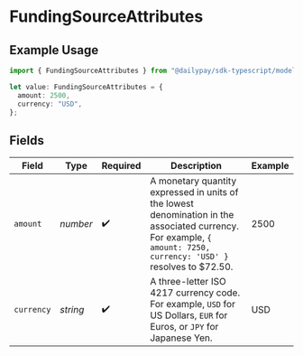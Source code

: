 # FundingSourceAttributes

## Example Usage

```typescript
import { FundingSourceAttributes } from "@dailypay/sdk-typescript/models";

let value: FundingSourceAttributes = {
  amount: 2500,
  currency: "USD",
};
```

## Fields

| Field                                                                                                                                                              | Type                                                                                                                                                               | Required                                                                                                                                                           | Description                                                                                                                                                        | Example                                                                                                                                                            |
| ------------------------------------------------------------------------------------------------------------------------------------------------------------------ | ------------------------------------------------------------------------------------------------------------------------------------------------------------------ | ------------------------------------------------------------------------------------------------------------------------------------------------------------------ | ------------------------------------------------------------------------------------------------------------------------------------------------------------------ | ------------------------------------------------------------------------------------------------------------------------------------------------------------------ |
| `amount`                                                                                                                                                           | *number*                                                                                                                                                           | :heavy_check_mark:                                                                                                                                                 | A monetary quantity expressed in units of the lowest denomination in the associated currency. For example, `{ amount: 7250, currency: 'USD' }` resolves to $72.50. | 2500                                                                                                                                                               |
| `currency`                                                                                                                                                         | *string*                                                                                                                                                           | :heavy_check_mark:                                                                                                                                                 | A three-letter ISO 4217 currency code. For example, `USD` for US Dollars, `EUR` for Euros, or `JPY` for Japanese Yen.                                              | USD                                                                                                                                                                |